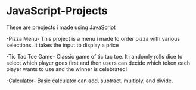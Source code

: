 # JavaScript-Projects
 These are preojects i made using JavaScript
 
-Pizza Menu-
This project is a menu i made to order pizza with various selections. It takes the input to display a price

-Tic Tac Toe Game-
Classic game of tic tac toe. It randomly rolls dice to select which player goes first and then users can decide which token each player wants to use and the winner is celebrated!

-Calculator-
Basic calculator can add, subtract, multiply, and divide.
